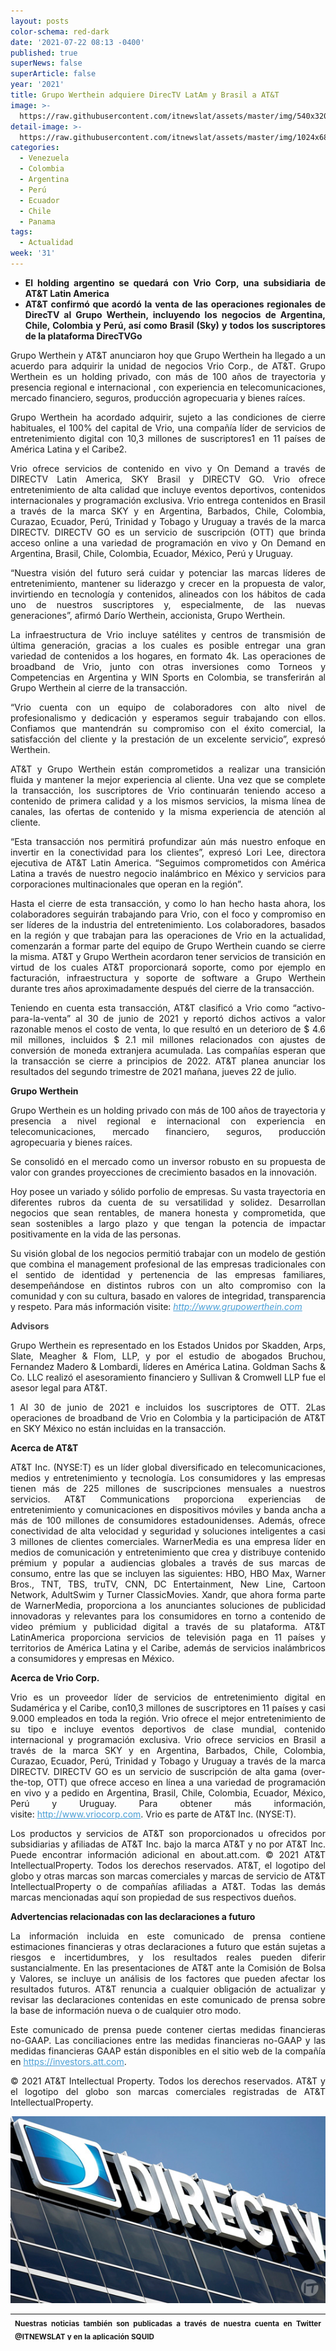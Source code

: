 ```yaml
---
layout: posts
color-schema: red-dark
date: '2021-07-22 08:13 -0400'
published: true
superNews: false
superArticle: false
year: '2021'
title: Grupo Werthein adquiere DirecTV LatAm y Brasil a AT&T
image: >-
  https://raw.githubusercontent.com/itnewslat/assets/master/img/540x320/Directv-Sede-p.jpg
detail-image: >-
  https://raw.githubusercontent.com/itnewslat/assets/master/img/1024x680/Directv-Sede-g.jpg
categories:
  - Venezuela
  - Colombia
  - Argentina
  - Perú
  - Ecuador
  - Chile
  - Panama
tags:
  - Actualidad
week: '31'
---
```

<ul style="list-style-type: disc;">
	<li style="text-align: justify;"><strong>El holding argentino se quedará con Vrio Corp, una subsidiaria de AT&amp;T Latin America</strong></li>
	<li style="text-align: justify;"><strong><span style="color: #1b1b1f;">AT&amp;T confirmó que acordó la venta de las operaciones regionales de DirecTV al Grupo Werthein, incluyendo los negocios de Argentina, Chile, Colombia y Perú, así como Brasil (Sky) y todos los suscriptores de la plataforma DirecTVGo</span></strong></li>
</ul>
<p style="text-align: justify;">Grupo Werthein y AT&amp;T anunciaron hoy que Grupo Werthein ha llegado a un acuerdo para adquirir la unidad de negocios Vrio Corp., de AT&amp;T. Grupo Werthein es un holding privado, con más de 100 años de trayectoria y presencia regional e internacional , con experiencia en telecomunicaciones, mercado financiero, seguros, producción agropecuaria y bienes raíces.</p>
<p style="text-align: justify;">Grupo Werthein ha acordado adquirir, sujeto a las condiciones de cierre habituales, el 100% del capital de Vrio, una compañía líder de servicios de entretenimiento digital con 10,3 millones de suscriptores1 en 11 países de América Latina y el Caribe2.</p>
<p style="text-align: justify;">Vrio ofrece servicios de contenido en vivo y On Demand a través de DIRECTV Latin America, SKY Brasil y DIRECTV GO. Vrio ofrece entretenimiento de alta calidad que incluye eventos deportivos, contenidos internacionales y programación exclusiva. Vrio entrega contenidos en Brasil a través de la marca SKY y en Argentina, Barbados, Chile, Colombia, Curazao, Ecuador, Perú, Trinidad y Tobago y Uruguay a través de la marca DIRECTV. DIRECTV GO es un servicio de suscripción (OTT) que brinda acceso online a una variedad de programación en vivo y On Demand en Argentina, Brasil, Chile, Colombia, Ecuador, México, Perú y Uruguay.</p>
<p style="text-align: justify;">“Nuestra visión del futuro será cuidar y potenciar las marcas líderes de entretenimiento, mantener su liderazgo y crecer en la propuesta de valor, invirtiendo en tecnología y contenidos, alineados con los hábitos de cada uno de nuestros suscriptores y, especialmente, de las nuevas generaciones”, afirmó Darío Werthein, accionista, Grupo Werthein.</p>
<p style="text-align: justify;">La infraestructura de Vrio incluye satélites y centros de transmisión de última generación, gracias a los cuales es posible entregar una gran variedad de contenidos a los hogares, en formato 4k. Las operaciones de broadband de Vrio, junto con otras inversiones como Torneos y Competencias en Argentina y WIN Sports en Colombia, se transferirán al Grupo Werthein al cierre de la transacción.</p>
<p style="text-align: justify;">“Vrio cuenta con un equipo de colaboradores con alto nivel de profesionalismo y dedicación y esperamos seguir trabajando con ellos. Confiamos que mantendrán su compromiso con el éxito comercial, la satisfacción del cliente y la prestación de un excelente servicio”, expresó Werthein.</p>
<p style="text-align: justify;">AT&amp;T y Grupo Werthein están comprometidos a realizar una transición fluida y mantener la mejor experiencia al cliente. Una vez que se complete la transacción, los suscriptores de Vrio continuarán teniendo acceso a contenido de primera calidad y a los mismos servicios, la misma línea de canales, las ofertas de contenido y la misma experiencia de atención al cliente.</p>
<p style="text-align: justify;">“Esta transacción nos permitirá profundizar aún más nuestro enfoque en invertir en la conectividad para los clientes”, expresó Lori Lee, directora ejecutiva de AT&amp;T Latin America. “Seguimos comprometidos con América Latina a través de nuestro negocio inalámbrico en México y servicios para corporaciones multinacionales que operan en la región”.</p>
<p style="text-align: justify;">Hasta el cierre de esta transacción, y como lo han hecho hasta ahora, los colaboradores seguirán trabajando para Vrio, con el foco y compromiso en ser líderes de la industria del entretenimiento. Los colaboradores, basados en la región y que trabajan para las operaciones de Vrio en la actualidad, comenzarán a formar parte del equipo de Grupo Werthein cuando se cierre la misma. AT&amp;T y Grupo Werthein acordaron tener servicios de transición en virtud de los cuales AT&amp;T proporcionará soporte, como por ejemplo en facturación, infraestructura y soporte de software a Grupo Werthein durante tres años aproximadamente después del cierre de la transacción.</p>
<p style="text-align: justify;">Teniendo en cuenta esta transacción, AT&amp;T clasificó a Vrio como “activo-para-la-venta” al 30 de junio de 2021 y reportó dichos activos a valor razonable menos el costo de venta, lo que resultó en un deterioro de $ 4.6 mil millones, incluidos $ 2.1 mil millones relacionados con ajustes de conversión de moneda extranjera acumulada. Las compañías esperan que la transacción se cierre a principios de 2022. AT&amp;T planea anunciar los resultados del segundo trimestre de 2021 mañana, jueves 22 de julio.</p>
<p style="text-align: justify;"><b>Grupo Werthein</b></p>
<p style="text-align: justify;">Grupo Werthein es un holding privado con más de 100 años de trayectoria y presencia a nivel regional e internacional con experiencia en telecomunicaciones, mercado financiero, seguros, producción agropecuaria y bienes raíces.</p>
<p style="text-align: justify;">Se consolidó en el mercado como un inversor robusto en su propuesta de valor con grandes proyecciones de crecimiento basados en la innovación.</p>
<p style="text-align: justify;">Hoy posee un variado y sólido porfolio de empresas. Su vasta trayectoria en diferentes rubros da cuenta de su versatilidad y solidez. Desarrollan negocios que sean rentables, de manera honesta y comprometida, que sean sostenibles a largo plazo y que tengan la potencia de impactar positivamente en la vida de las personas.</p>
<p style="text-align: justify;">Su visión global de los negocios permitió trabajar con un modelo de gestión que combina el management profesional de las empresas tradicionales con el sentido de identidad y pertenencia de las empresas familiares, desempeñándose en distintos rubros con un alto compromiso con la comunidad y con su cultura, basado en valores de integridad, transparencia y respeto. Para más información visite: <a style="color: #499ed6;" href="http://www.grupowerthein.com" target="_blank" rel="nofollow" shape="rect"><i>http://www.grupowerthein.com</i></a></p>
<p style="color: #444444; text-align: justify;"><b>Advisors</b></p>
<p style="text-align: justify;">Grupo Werthein es representado en los Estados Unidos por Skadden, Arps, Slate, Meagher &amp; Flom, LLP, y por el estudio de abogados Bruchou, Fernandez Madero &amp; Lombardi, líderes en América Latina. Goldman Sachs &amp; Co. LLC realizó el asesoramiento financiero y Sullivan &amp; Cromwell LLP fue el asesor legal para AT&amp;T.</p>
<p style="text-align: justify;">1 Al 30 de junio de 2021 e incluidos los suscriptores de OTT.
2Las operaciones de broadband de Vrio en Colombia y la participación de AT&amp;T en SKY México no están incluidas en la transacción.</p>
<p style="text-align: justify;"><b>Acerca de AT&amp;T</b></p>
<p style="text-align: justify;">AT&amp;T Inc. (NYSE:T) es un líder global diversificado en telecomunicaciones, medios y entretenimiento y tecnología. Los consumidores y las empresas tienen más de 225 millones de suscripciones mensuales a nuestros servicios. AT&amp;T Communications proporciona experiencias de entretenimiento y comunicaciones en dispositivos móviles y banda ancha a más de 100 millones de consumidores estadounidenses. Además, ofrece conectividad de alta velocidad y seguridad y soluciones inteligentes a casi 3 millones de clientes comerciales. WarnerMedia es una empresa líder en medios de comunicación y entretenimiento que crea y distribuye contenido prémium y popular a audiencias globales a través de sus marcas de consumo, entre las que se incluyen las siguientes: HBO, HBO Max, Warner Bros., TNT, TBS, truTV, CNN, DC Entertainment, New Line, Cartoon Network, AdultSwim y Turner ClassicMovies. Xandr, que ahora forma parte de WarnerMedia, proporciona a los anunciantes soluciones de publicidad innovadoras y relevantes para los consumidores en torno a contenido de video prémium y publicidad digital a través de su plataforma. AT&amp;T LatinAmerica proporciona servicios de televisión paga en 11 países y territorios de América Latina y el Caribe, además de servicios inalámbricos a consumidores y empresas en México.</p>
<p style="text-align: justify;"><b>Acerca de Vrio Corp.</b></p>
<p style="text-align: justify;">Vrio es un proveedor líder de servicios de entretenimiento digital en Sudamérica y el Caribe, con10,3 millones de suscriptores en 11 países y casi 9.000 empleados en toda la región. Vrio ofrece el mejor entretenimiento de su tipo e incluye eventos deportivos de clase mundial, contenido internacional y programación exclusiva. Vrio ofrece servicios en Brasil a través de la marca SKY y en Argentina, Barbados, Chile, Colombia, Curazao, Ecuador, Perú, Trinidad y Tobago y Uruguay a través de la marca DIRECTV. DIRECTV GO es un servicio de suscripción de alta gama (over-the-top, OTT) que ofrece acceso en línea a una variedad de programación en vivo y a pedido en Argentina, Brasil, Chile, Colombia, Ecuador, México, Perú y Uruguay. Para obtener más información, visite: <a style="color: #499ed6;" href="http://www.vriocorp.com" target="_blank" rel="nofollow" shape="rect">http://www.vriocorp.com</a>. Vrio es parte de AT&amp;T Inc. (NYSE:T).</p>
<p style="text-align: justify;">Los productos y servicios de AT&amp;T son proporcionados u ofrecidos por subsidiarias y afiliadas de AT&amp;T Inc. bajo la marca AT&amp;T y no por AT&amp;T Inc. Puede encontrar información adicional en about.att.com. © 2021 AT&amp;T IntellectualProperty. Todos los derechos reservados. AT&amp;T, el logotipo del globo y otras marcas son marcas comerciales y marcas de servicio de AT&amp;T IntellectualProperty o de compañías afiliadas a AT&amp;T. Todas las demás marcas mencionadas aquí son propiedad de sus respectivos dueños.</p>
<p style="text-align: justify;"><b>Advertencias relacionadas con las declaraciones a futuro</b></p>
<p style="text-align: justify;">La información incluida en este comunicado de prensa contiene estimaciones financieras y otras declaraciones a futuro que están sujetas a riesgos e incertidumbres, y los resultados reales pueden diferir sustancialmente. En las presentaciones de AT&amp;T ante la Comisión de Bolsa y Valores, se incluye un análisis de los factores que pueden afectar los resultados futuros. AT&amp;T renuncia a cualquier obligación de actualizar y revisar las declaraciones contenidas en este comunicado de prensa sobre la base de información nueva o de cualquier otro modo.</p>
<p style="text-align: justify;">Este comunicado de prensa puede contener ciertas medidas financieras no-GAAP. Las conciliaciones entre las medidas financieras no-GAAP y las medidas financieras GAAP están disponibles en el sitio web de la compañía en <a style="color: #499ed6;" href="https://investors.att.com" target="_blank" rel="nofollow" shape="rect">https://investors.att.com</a>.</p>
<p style="text-align: justify;">© 2021 AT&amp;T Intellectual Property. Todos los derechos reservados. AT&amp;T y el logotipo del globo son marcas comerciales registradas de AT&amp;T IntellectualProperty.</p>

<div class="row" style="color: #212529; text-align: justify;"></div>

![](https://raw.githubusercontent.com/itnewslat/assets/master/img/540x320/Directv-Sede-p.jpg)

<table style="height: 42px;" width="569">
<tbody>
<tr>
<td style="text-align: justify;"><sub><strong>Nuestras noticias también son publicadas a través de nuestra cuenta en Twitter <a href="https://twitter.com/itnewslat?lang=es">@ITNEWSLAT</a> y en la aplicación <a href="https://squidapp.co/en/">SQUID</a></strong></sub></td>
</tr>
</tbody>
</table>
<p style="text-align: justify;"><img src="https://tracker.metricool.com/c3po.jpg?hash=56f88a41e39ab42c063cc51676587a04" alt="" /></p>
